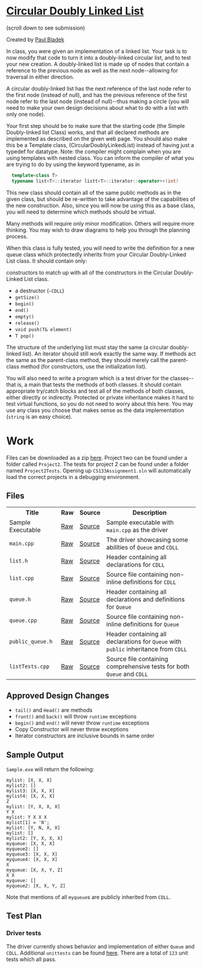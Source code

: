 # [Circular Doubly Linked List](http://faculty.edcc.edu//paul.bladek/CS133/p2.htm)

(scroll down to see submission)

Created by [Paul Bladek]()

In class, you were given an implementation of a linked list. Your task is to now modify that code to turn it into a doubly-linked circular list, and to test your new creation. A doubly-linked list is made up of nodes that contain a reference to the previous node as well as the next node--allowing for traversal in either direction.

A circular doubly-linked list has the next reference of the last node refer to the first node (instead of null), and has the previous reference of the first node refer to the last node (instead of null)--thus making a circle (you will need to make your own design decisions about what to do with a list with only one node).


Your first step should be to make sure that the starting code (the Simple Doubly-linked list Class) works, and that all declared methods are implemented as described on the given web page. You should also make this be a Template class, (CircularDoublyLinkedList<T>) instead of having just a typedef for datatype. Note: the compiler might complain when you are using templates with nested class. You can inform the compiler of what you are trying to do by using the keyword typename, as in 
```cpp
  template<class T>
  typename list<T>::iterator listt<T>::iterator::operator++(int)
```
This new class should contain all of the same public methods as in the given class, but should be re-written to take advantage of the capabilities of the new construction. Also, since you will now be using this as a base class, you will need to determine which methods should be virtual.

Many methods will require only minor modification. Others will require more thinking. You may wish to draw diagrams to help you through the planning process.

When this class is fully tested, you will need to write the definition for a new queue<T> class which protectedly inherits from your Circular Doubly-Linked List class.  It should contain only:

constructors to match up with all of the constructors in the Circular Doubly-Linked List class.
  - a destructor (`~CDLL`)
  - `getSize()`
  - `begin()`
  - `end()`
  - `empty()`
  - `release()`
  - `void push(T& element)`
  - `T pop()`
 
The structure of the underlying list must stay the same (a circular doubly-linked list). An iterator should still work exactly the same way. If methods act the same as the parent-class method, they should merely call the parent-class method (for constructors, use the initialization list).

You will also need to write a program which is a test driver for the classes--that is, a main that tests the methods of both classes. It should contain appropriate try/catch blocks and test all of the methods of both classes, either directly or indirectly. Protected or private inheritance makes it hard to test virtual functions, so you do not need to worry about this here. You may use any class you choose that makes sense as the data implementation (`string` is an easy choice).

# Work

Files can be downloaded as a zip [here](https://github.com/qwergram/CS133Assignment/archive/master.zip).
Project two can be found under a folder called `Project2`. The tests for project 2 can be found under a 
folder named `Project2Tests`. Opening up `CS133Assignment1.sln` will automatically load the correct projects
in a debugging environment.

## Files

<table>
<tr>
<th>Title</th>
<th>Raw</th>
<th>Source</th>
<th>Description</th>
</tr>

<tr>
<td>Sample Executable</td>
<td><a href="https://github.com/qwergram/CS133Assignment/raw/master/Project2/sample.exe">Raw</a></td>
<td><a href="https://github.com/qwergram/CS133Assignment/blob/master/Project2/sample.exe">Source</td>
<td>Sample executable with <code>main.cpp</code> as the driver</td>
</tr>

<tr>
<td><code>main.cpp</code></td>
<td><a href="https://github.com/qwergram/CS133Assignment/blob/master/Project2/main.cpp">Raw</a></td>
<td><a href="https://raw.githubusercontent.com/qwergram/CS133Assignment/master/Project2/main.cpp">Source</td>
<td>The driver showcasing some abilities of <code>Queue</code> and <code>CDLL</code></td>
</tr>

<tr>
<td><code>list.h</code></td>
<td><a href="https://raw.githubusercontent.com/qwergram/CS133Assignment/master/Project2/list.h">Raw</a></td>
<td><a href="https://github.com/qwergram/CS133Assignment/blob/master/Project2/list.h">Source</td>
<td>Header containing all declarations for <code>CDLL</code></td>
</tr>

<tr>
<td><code>list.cpp</code></td>
<td><a href="https://raw.githubusercontent.com/qwergram/CS133Assignment/master/Project2/list.cpp">Raw</a></td>
<td><a href="https://github.com/qwergram/CS133Assignment/blob/master/Project2/list.cpp">Source</td>
<td>Source file containing non-inline definitions for <code>CDLL</code></td>
</tr>

<tr>
<td><code>queue.h</code></td>
<td><a href="https://raw.githubusercontent.com/qwergram/CS133Assignment/master/Project2/queue.h">Raw</a></td>
<td><a href="https://github.com/qwergram/CS133Assignment/blob/master/Project2/queue.h">Source</td>
<td>Header containing all declarations and definitions for <code>Queue</code></td>
</tr>

<tr>
<td><code>queue.cpp</code></td>
<td><a href="https://raw.githubusercontent.com/qwergram/CS133Assignment/master/Project2/queue.cpp">Raw</a></td>
<td><a href="https://github.com/qwergram/CS133Assignment/blob/master/Project2/queue.cpp">Source</td>
<td>Source file containing non-inline definitions for <code>Queue</code></td>
</tr>

<tr>
<td><code>public_queue.h</code></td>
<td><a href="https://raw.githubusercontent.com/qwergram/CS133Assignment/master/Project2/public_queue.h">Raw</a></td>
<td><a href="https://github.com/qwergram/CS133Assignment/blob/master/Project2/public_queue.h">Source</td>
<td>Header containing all declarations for <code>Queue</code> with <code>public</code> inheritance from <code>CDLL</code></td>
</tr>

<tr>
<td><code>listTests.cpp</code></td>
<td><a href="https://raw.githubusercontent.com/qwergram/CS133Assignment/master/Project2Tests/listTests.cpp">Raw</a></td>
<td><a href="https://github.com/qwergram/CS133Assignment/blob/master/Project2Tests/listTests.cpp">Source</td>
<td>Source file containing comprehensive tests for both <code>Queue</code> and <code>CDLL</code></td>
</tr>

</table>

## Approved Design Changes

- `tail()` and `Head()` are methods
- `front()` and `back()` will throw `runtime` exceptions
- `begin()` and `end()` will never throw `runtime` exceptions
- Copy Constructor will never throw exceptions
- Iterator constructors are inclusive bounds in same order

## Sample Output
`Sample.exe` will return the following:

```
mylist: [X, X, X]
mylist2: []
mylist3: [X, X, X]
mylist4: [X, X, X]
Z
mylist: [Y, X, X, X]
Y X
mylist: Y X X X
mylist[1] = 'N';
mylist: [Y, N, X, X]
mylist: []
mylist2: [Y, X, X, X]
myqueue: [X, X, X]
myqueue2: []
myqueue3: [X, X, X]
myqueue4: [X, X, X]
X
myqueue: [X, X, Y, Z]
X X
myqueue: []
myqueue2: [X, X, Y, Z]
```
Note that mentions of all `myqueue`s are publicly inherited from `CDLL`. 

## Test Plan

### Driver tests
The driver currently shows behavior and implementation of either `Queue` and `CDLL`.
Additional `unittests` can be found [here](https://github.com/qwergram/CS133Assignment/blob/master/Project2Tests/listTests.cpp).
There are a total of `123` unit tests which all pass.